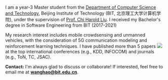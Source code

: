 I am a year-3 Master student from the [Department of Computer Science and Technology](https://cs.bit.edu.cn/), Beijing Institute of Technology (BIT, 北京理工大学计算机学院), under the supervision of [Prof. Chi Harold Liu](https://scholar.google.com/citations?user=3IgFTEkAAAAJ).  I received my Bachelor's degree in Software Engineering from BIT (2017-2021)

My research interest includes mobile crowdsensing and unmanned vehicles, with the consideration of 5G communication modeling and reinforcement learning techniques. I have published more than 5 papers <a href='https://scholar.google.com/citations?user=tkHiYjMAAAAJ'><img src="https://img.shields.io/endpoint?logo=Google%20Scholar&url=https%3A%2F%2Fcdn.jsdelivr.net%2Fgh%2FHaoooWang%2FHaoooWang.github.io@google-scholar-stats%2Fgs_data_shieldsio.json&labelColor=f6f6f6&color=9cf&style=flat&label=citations"></a> at the top international conferences (e.g., KDD, INFOCOM) and journals (e.g., ToN, TC, JSAC). 

**Contact:** I'm always glad to discuss or collaborate! If interested, feel free to email me at **wanghao@bit.edu.cn**.
